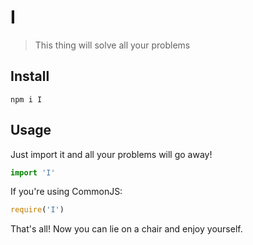 # I

> This thing will solve all your problems

## Install

```
npm i I
```

## Usage

Just import it and all your problems will go away!

```js
import 'I'
```

If you're using CommonJS:

```js
require('I')
```

That's all! Now you can lie on a chair and enjoy yourself.
